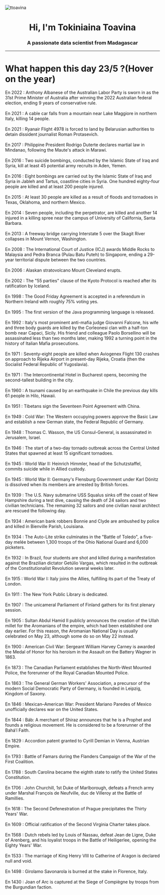 
<p align="left"> <img src="https://komarev.com/ghpvc/?username=ttoavina&label=Profile%20views&color=0e75b6&style=flat" alt="ttoavina" /> </p>
<h1 align="center">Hi, I'm Tokiniaina Toavina</h1>
<h3 align="center">A passionate data scientist from Madagascar</h3>
    
<hr/>
<h1> What happen this day 23/5 ?(Hover on the year)</h1>

En 2022 : Anthony Albanese of the Australian Labor Party is sworn in as the 31st Prime Minister of Australia after winning the 2022 Australian federal election, ending 9 years of conservative rule.
<br/><br/>
En 2021 : A cable car falls from a mountain near Lake Maggiore in northern Italy, killing 14 people.
<br/><br/>
En 2021 : Ryanair Flight 4978 is forced to land by Belarusian authorities to detain dissident journalist Roman Protasevich.
<br/><br/>
En 2017 : Philippine President Rodrigo Duterte declares martial law in Mindanao, following the Maute's attack in Marawi.
<br/><br/>
En 2016 : Two suicide bombings, conducted by the Islamic State of Iraq and Syria, kill at least 45 potential army recruits in Aden, Yemen.
<br/><br/>
En 2016 : Eight bombings are carried out by the Islamic State of Iraq and Syria in Jableh and Tartus, coastline cities in Syria. One hundred eighty-four people are killed and at least 200 people injured.
<br/><br/>
En 2015 : At least 30 people are killed as a result of floods and tornadoes in Texas, Oklahoma, and northern Mexico.
<br/><br/>
En 2014 : Seven people, including the perpetrator, are killed and another 14 injured in a killing spree near the campus of University of California, Santa Barbara.
<br/><br/>
En 2013 : A freeway bridge carrying Interstate 5 over the Skagit River collapses in Mount Vernon, Washington.
<br/><br/>
En 2008 : The International Court of Justice (ICJ) awards Middle Rocks to Malaysia and Pedra Branca (Pulau Batu Puteh) to Singapore, ending a 29-year territorial dispute between the two countries.
<br/><br/>
En 2006 : Alaskan stratovolcano Mount Cleveland erupts.
<br/><br/>
En 2002 : The "55 parties" clause of the Kyoto Protocol is reached after its ratification by Iceland.
<br/><br/>
En 1998 : The Good Friday Agreement is accepted in a referendum in Northern Ireland with roughly 75% voting yes.
<br/><br/>
En 1995 : The first version of the Java programming language is released.
<br/><br/>
En 1992 : Italy's most prominent anti-mafia judge Giovanni Falcone, his wife and three body guards are killed by the Corleonesi clan with a half-ton bomb near Capaci, Sicily. His friend and colleague Paolo Borsellino will be assassinated less than two months later, making 1992 a turning point in the history of Italian Mafia prosecutions.
<br/><br/>
En 1971 : Seventy-eight people are killed when Aviogenex Flight 130 crashes on approach to Rijeka Airport in present-day Rijeka, Croatia (then the Socialist Federal Republic of Yugoslavia).
<br/><br/>
En 1971 : The Intercontinental Hotel in Bucharest opens, becoming the second-tallest building in the city.
<br/><br/>
En 1960 : A tsunami caused by an earthquake in Chile the previous day kills 61 people in Hilo, Hawaii.
<br/><br/>
En 1951 : Tibetans sign the Seventeen Point Agreement with China.
<br/><br/>
En 1949 : Cold War: The Western occupying powers approve the Basic Law and establish a new German state, the Federal Republic of Germany.
<br/><br/>
En 1948 : Thomas C. Wasson, the US Consul-General, is assassinated in Jerusalem, Israel.
<br/><br/>
En 1946 : The start of a two-day tornado outbreak across the Central United States that spawned at least 15 significant tornadoes.
<br/><br/>
En 1945 : World War II: Heinrich Himmler, head of the Schutzstaffel, commits suicide while in Allied custody.
<br/><br/>
En 1945 : World War II: Germany's Flensburg Government under Karl Dönitz is dissolved when its members are arrested by British forces.
<br/><br/>
En 1939 : The U.S. Navy submarine USS Squalus sinks off the coast of New Hampshire during a test dive, causing the death of 24 sailors and two civilian technicians. The remaining 32 sailors and one civilian naval architect are rescued the following day.
<br/><br/>
En 1934 : American bank robbers Bonnie and Clyde are ambushed by police and killed in Bienville Parish, Louisiana.
<br/><br/>
En 1934 : The Auto-Lite strike culminates in the "Battle of Toledo", a five-day melée between 1,300 troops of the Ohio National Guard and 6,000 picketers.
<br/><br/>
En 1932 : In Brazil, four students are shot and killed during a manifestation against the Brazilian dictator Getúlio Vargas, which resulted in the outbreak of the Constitutionalist Revolution several weeks later.
<br/><br/>
En 1915 : World War I: Italy joins the Allies, fulfilling its part of the Treaty of London.
<br/><br/>
En 1911 : The New York Public Library is dedicated.
<br/><br/>
En 1907 : The unicameral Parliament of Finland gathers for its first plenary session.
<br/><br/>
En 1905 : Sultan Abdul Hamid II publicly announces the creation of the Ullah millet for the Aromanians of the empire, which had been established one day earlier. For this reason, the Aromanian National Day is usually celebrated on May 23, although some do so on May 22 instead.
<br/><br/>
En 1900 : American Civil War: Sergeant William Harvey Carney is awarded the Medal of Honor for his heroism in the Assault on the Battery Wagner in 1863.
<br/><br/>
En 1873 : The Canadian Parliament establishes the North-West Mounted Police, the forerunner of the Royal Canadian Mounted Police.
<br/><br/>
En 1863 : The General German Workers' Association, a precursor of the modern Social Democratic Party of Germany, is founded in Leipzig, Kingdom of Saxony.
<br/><br/>
En 1846 : Mexican–American War: President Mariano Paredes of Mexico unofficially declares war on the United States.
<br/><br/>
En 1844 : Báb: A merchant of Shiraz announces that he is a Prophet and founds a religious movement. He is considered to be a forerunner of the Baháʼí Faith.
<br/><br/>
En 1829 : Accordion patent granted to Cyrill Demian in Vienna, Austrian Empire.
<br/><br/>
En 1793 : Battle of Famars during the Flanders Campaign of the War of the First Coalition.
<br/><br/>
En 1788 : South Carolina became the eighth state to ratify the United States Constitution.
<br/><br/>
En 1706 : John Churchill, 1st Duke of Marlborough, defeats a French army under Marshal François de Neufville, duc de Villeroy at the Battle of Ramillies.
<br/><br/>
En 1618 : The Second Defenestration of Prague precipitates the Thirty Years' War.
<br/><br/>
En 1609 : Official ratification of the Second Virginia Charter takes place.
<br/><br/>
En 1568 : Dutch rebels led by Louis of Nassau, defeat Jean de Ligne, Duke of Arenberg, and his loyalist troops in the Battle of Heiligerlee, opening the Eighty Years' War.
<br/><br/>
En 1533 : The marriage of King Henry VIII to Catherine of Aragon is declared null and void.
<br/><br/>
En 1498 : Girolamo Savonarola is burned at the stake in Florence, Italy.
<br/><br/>
En 1430 : Joan of Arc is captured at the Siege of Compiègne by troops from the Burgundian faction.
<br/><br/>
